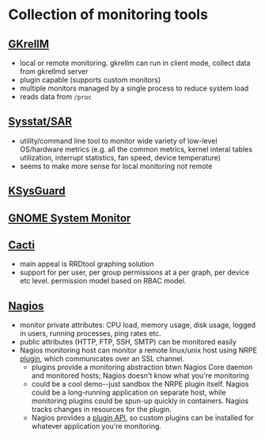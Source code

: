 # Collection of monitoring tools
## [GKrellM](http://gkrellm.srcbox.net/)
- local or remote monitoring. gkrellm can run in client mode, collect data from gkrellmd server
- plugin capable (supports custom monitors)
- multiple monitors managed by a single process to reduce system load
- reads data from `/proc`

## [Sysstat/SAR](http://sebastien.godard.pagesperso-orange.fr/)
- utility/command line tool to monitor wide variety of low-level OS/hardware metrics (e.g. all the common metrics, kernel interal tables utilization, interrupt statistics, fan speed, device temperature)
- seems to make more sense for local monitoring not remote

## [KSysGuard](https://userbase.kde.org/KSysGuard)
## [GNOME System Monitor](https://help.gnome.org/users/gnome-system-monitor/3.26/)

## [Cacti](https://cacti.net/)
- main appeal is RRDtool graphing solution
- support for per user, per group permissions at a per graph, per device etc level. permission model based on RBAC model.

## [Nagios](https://www.nagios.com/products/nagios-core/)
- monitor private attributes: CPU load, memory usage, disk usage, logged in users, running processes, ping rates etc.
- public attributes (HTTP, FTP, SSH, SMTP) can be monitored easily
- Nagios monitoring host can monitor a remote linux/unix host using NRPE [plugin](https://assets.nagios.com/downloads/nagioscore/docs/nagioscore/4/en/plugins.html), which communicates over an SSL channel.
	- plugins provide a monitoring abstraction btwn Nagios Core daemon and monitored hosts; Nagios doesn't know what you're monitoring
	- could be a cool demo--just sandbox the NRPE plugin itself. Nagios could be a long-running application on separate host, while monitoring plugins could be spun-up quickly in containers. Nagios tracks changes in resources for the plugin. 
	- Nagios provides a [plugin API](https://assets.nagios.com/downloads/nagioscore/docs/nagioscore/4/en/pluginapi.html), so custom plugins can be installed for whatever application you're monitoring. 

